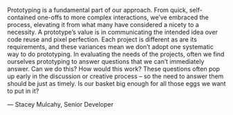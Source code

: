 

Prototyping is a fundamental part of our approach. From quick, self-contained one-offs to more complex
interactions, we’ve embraced the process, elevating it from what many have considered a nicety to a
necessity. A prototype’s value is in communicating the intended idea over code reuse and pixel perfection.
Each project is different as are its requirements, and these variances mean we don’t adopt one systematic
way to do prototyping. In evaluating the needs of the projects, often we find ourselves prototyping to answer
questions that we can’t immediately answer. Can we do this? How would this work? These questions often pop
up early in the discussion or creative process – so the need to answer them should be just as timely. Is our
basket big enough for all those eggs we want to put in it? 

— Stacey Mulcahy, Senior Developer